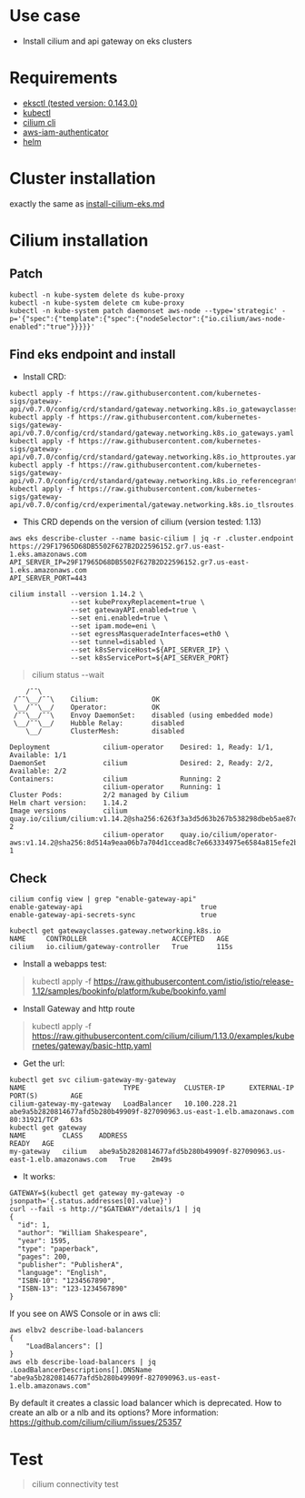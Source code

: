 # Use case

* Install cilium and api gateway on eks clusters

# Requirements

* [eksctl (tested version: 0.143.0)](tools/eksctl.txt)
* [kubectl](tools/kubectl.txt)
* [cilium cli](tools/cilium-cli.txt)
* [aws-iam-authenticator](tools/aws-iam-authenticator.txt)
* [helm](tools/helm.txt)

# Cluster installation

exactly the same as [install-cilium-eks.md](install-cilium-eks.md#cluster-installation)

# Cilium installation

## Patch

```
kubectl -n kube-system delete ds kube-proxy
kubectl -n kube-system delete cm kube-proxy
kubectl -n kube-system patch daemonset aws-node --type='strategic' -p='{"spec":{"template":{"spec":{"nodeSelector":{"io.cilium/aws-node-enabled":"true"}}}}}'
```

## Find eks endpoint and install

* Install CRD:

```
kubectl apply -f https://raw.githubusercontent.com/kubernetes-sigs/gateway-api/v0.7.0/config/crd/standard/gateway.networking.k8s.io_gatewayclasses.yaml
kubectl apply -f https://raw.githubusercontent.com/kubernetes-sigs/gateway-api/v0.7.0/config/crd/standard/gateway.networking.k8s.io_gateways.yaml
kubectl apply -f https://raw.githubusercontent.com/kubernetes-sigs/gateway-api/v0.7.0/config/crd/standard/gateway.networking.k8s.io_httproutes.yaml
kubectl apply -f https://raw.githubusercontent.com/kubernetes-sigs/gateway-api/v0.7.0/config/crd/standard/gateway.networking.k8s.io_referencegrants.yaml
kubectl apply -f https://raw.githubusercontent.com/kubernetes-sigs/gateway-api/v0.7.0/config/crd/experimental/gateway.networking.k8s.io_tlsroutes.yaml
```

* This CRD depends on the version of cilium (version tested: 1.13)

```
aws eks describe-cluster --name basic-cilium | jq -r .cluster.endpoint
https://29F17965D68DB5502F627B2D22596152.gr7.us-east-1.eks.amazonaws.com
API_SERVER_IP=29F17965D68DB5502F627B2D22596152.gr7.us-east-1.eks.amazonaws.com
API_SERVER_PORT=443

cilium install --version 1.14.2 \
               --set kubeProxyReplacement=true \
               --set gatewayAPI.enabled=true \
               --set eni.enabled=true \
               --set ipam.mode=eni \
               --set egressMasqueradeInterfaces=eth0 \
               --set tunnel=disabled \
               --set k8sServiceHost=${API_SERVER_IP} \
               --set k8sServicePort=${API_SERVER_PORT}
```

> cilium status --wait

```
    /¯¯\
 /¯¯\__/¯¯\    Cilium:             OK
 \__/¯¯\__/    Operator:           OK
 /¯¯\__/¯¯\    Envoy DaemonSet:    disabled (using embedded mode)
 \__/¯¯\__/    Hubble Relay:       disabled
    \__/       ClusterMesh:        disabled

Deployment             cilium-operator    Desired: 1, Ready: 1/1, Available: 1/1
DaemonSet              cilium             Desired: 2, Ready: 2/2, Available: 2/2
Containers:            cilium             Running: 2
                       cilium-operator    Running: 1
Cluster Pods:          2/2 managed by Cilium
Helm chart version:    1.14.2
Image versions         cilium             quay.io/cilium/cilium:v1.14.2@sha256:6263f3a3d5d63b267b538298dbeb5ae87da3efacf09a2c620446c873ba807d35: 2
                       cilium-operator    quay.io/cilium/operator-aws:v1.14.2@sha256:8d514a9eaa06b7a704d1ccead8c7e663334975e6584a815efe2b8c15244493f1: 1
```


## Check

```
cilium config view | grep "enable-gateway-api"
enable-gateway-api                             true
enable-gateway-api-secrets-sync                true
```

```
kubectl get gatewayclasses.gateway.networking.k8s.io
NAME     CONTROLLER                     ACCEPTED   AGE
cilium   io.cilium/gateway-controller   True       115s
```

* Install a webapps test:
> kubectl apply -f https://raw.githubusercontent.com/istio/istio/release-1.12/samples/bookinfo/platform/kube/bookinfo.yaml

* Install Gateway and http route
> kubectl apply -f https://raw.githubusercontent.com/cilium/cilium/1.13.0/examples/kubernetes/gateway/basic-http.yaml

* Get the url:

```
kubectl get svc cilium-gateway-my-gateway
NAME                        TYPE           CLUSTER-IP      EXTERNAL-IP                                                              PORT(S)        AGE
cilium-gateway-my-gateway   LoadBalancer   10.100.228.21   abe9a5b2820814677afd5b280b49909f-827090963.us-east-1.elb.amazonaws.com   80:31921/TCP   63s
kubectl get gateway
NAME         CLASS    ADDRESS                                                                  READY   AGE
my-gateway   cilium   abe9a5b2820814677afd5b280b49909f-827090963.us-east-1.elb.amazonaws.com   True    2m49s
```

* It works:
```
GATEWAY=$(kubectl get gateway my-gateway -o jsonpath='{.status.addresses[0].value}')
curl --fail -s http://"$GATEWAY"/details/1 | jq
{
  "id": 1,
  "author": "William Shakespeare",
  "year": 1595,
  "type": "paperback",
  "pages": 200,
  "publisher": "PublisherA",
  "language": "English",
  "ISBN-10": "1234567890",
  "ISBN-13": "123-1234567890"
}
```

If you see on AWS Console or in aws cli:
```
aws elbv2 describe-load-balancers
{
    "LoadBalancers": []
}
aws elb describe-load-balancers | jq .LoadBalancerDescriptions[].DNSName
"abe9a5b2820814677afd5b280b49909f-827090963.us-east-1.elb.amazonaws.com"
```

By default it creates a classic load balancer which is deprecated. How to create an alb or a nlb and its options?
More information: https://github.com/cilium/cilium/issues/25357

# Test

> cilium connectivity test
